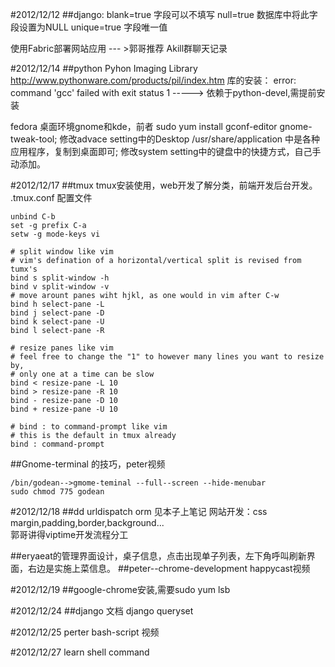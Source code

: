 #2012/12/12
##django:
blank=true 字段可以不填写
null=true 数据库中将此字段设置为NULL
unique=true 字段唯一值

使用Fabric部署网站应用 --- >郭哥推荐 Akill群聊天记录


#2012/12/14
##python
Pyhon Imaging Library http://www.pythonware.com/products/pil/index.htm 库的安装： error: command 'gcc' failed with exit status 1 -----> 依赖于python-devel,需提前安装

fedora 桌面环境gnome和kde，前者 sudo yum install gconf-editor gnome-tweak-tool;
 修改advace setting中的Desktop /usr/share/application 中是各种应用程序，复制到桌面即可;
 修改system setting中的键盘中的快捷方式，自己手动添加。


#2012/12/17
##tmux
tmux安装使用，web开发了解分类，前端开发后台开发。
.tmux.conf 配置文件

	unbind C-b
	set -g prefix C-a
	setw -g mode-keys vi

	# split window like vim
	# vim's defination of a horizontal/vertical split is revised from tumx's
	bind s split-window -h
	bind v split-window -v
	# move arount panes wiht hjkl, as one would in vim after C-w
	bind h select-pane -L
	bind j select-pane -D
	bind k select-pane -U
	bind l select-pane -R

	# resize panes like vim
	# feel free to change the "1" to however many lines you want to resize by,
	# only one at a time can be slow
	bind < resize-pane -L 10
	bind > resize-pane -R 10
	bind - resize-pane -D 10
	bind + resize-pane -U 10

	# bind : to command-prompt like vim
	# this is the default in tmux already
	bind : command-prompt

##Gnome-terminal 的技巧，peter视频

	/bin/godean-->gmome-teminal --full--screen --hide-menubar  
	sudo chmod 775 godean

#2012/12/18
##dd
urldispatch orm 见本子上笔记
网站开发：css margin,padding,border,background...   
郭哥讲得viptime开发流程分工

##eryaeat的管理界面设计，桌子信息，点击出现单子列表，左下角呼叫刷新界面，右边是实施上菜信息。
##peter--chrome-development happycast视频

#2012/12/19
##google-chrome安装,需要sudo yum lsb 

#2012/12/24
##django 文档
django queryset

#2012/12/25
perter bash-script 视频

#2012/12/27
learn shell command 
